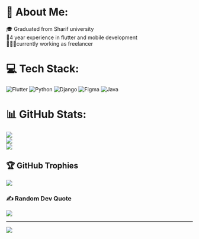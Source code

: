 # 💫 About Me:
🎓 Graduated from Sharif university<br>📱4 year experience in flutter and mobile development<br>👨🏻‍💻currently working as freelancer


# 💻 Tech Stack:
![Flutter](https://img.shields.io/badge/Flutter-%2302569B.svg?style=for-the-badge&logo=Flutter&logoColor=white) ![Python](https://img.shields.io/badge/python-3670A0?style=for-the-badge&logo=python&logoColor=ffdd54) ![Django](https://img.shields.io/badge/django-%23092E20.svg?style=for-the-badge&logo=django&logoColor=white) ![Figma](https://img.shields.io/badge/figma-%23F24E1E.svg?style=for-the-badge&logo=figma&logoColor=white) ![Java](https://img.shields.io/badge/java-%23ED8B00.svg?style=for-the-badge&logo=openjdk&logoColor=white)
# 📊 GitHub Stats:
![](https://github-readme-stats.vercel.app/api?username=amirzt&theme=default&hide_border=false&include_all_commits=true&count_private=true)<br/>
![](https://github-readme-streak-stats.herokuapp.com/?user=amirzt&theme=default&hide_border=false)<br/>
![](https://github-readme-stats.vercel.app/api/top-langs/?username=amirzt&theme=default&hide_border=false&include_all_commits=true&count_private=true&layout=compact)

## 🏆 GitHub Trophies
![](https://github-profile-trophy.vercel.app/?username=amirzt&theme=radical&no-frame=false&no-bg=true&margin-w=4)

### ✍️ Random Dev Quote
![](https://quotes-github-readme.vercel.app/api?type=horizontal&theme=radical)

---
[![](https://visitcount.itsvg.in/api?id=amirzt&icon=0&color=0)](https://visitcount.itsvg.in)

<!-- Proudly created with GPRM ( https://gprm.itsvg.in ) -->
